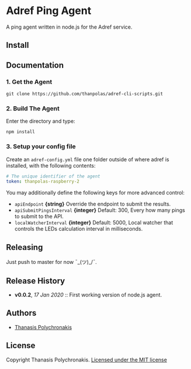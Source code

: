 # Adref Ping Agent

A ping agent written in node.js for the Adref service.

## Install


## Documentation

### 1. Get the Agent

```
git clone https://github.com/thanpolas/adref-cli-scripts.git
```

### 2. Build The Agent

Enter the directory and type:

```
npm install
```

### 3. Setup your config file

Create an `adref-config.yml` file one folder outside of where adref is installed, with the following contents:

```yaml
# The unique identifier of the agent
token: thanpolas-raspberry-2
```

You may additionally define the following keys for more advanced control:

* `apiEndpoint` **{string}** Override the endpoint to submit the results.
* `apiSubmitPingsInterval` **{integer}** Default: 300, Every how many pings 
    to submit to the API.
* `localWatcherInterval` **{integer}** Default: 5000, Local watcher that 
    controls the LEDs calculation interval in milliseconds.
    
## Releasing

Just push to master for now ¯\_(ツ)_/¯.


## Release History

- **v0.0.2**, *17 Jan 2020* :: First working version of node.js agent.

## Authors

* [Thanasis Polychronakis](https://github.com/thanpolas)

## License

Copyright Thanasis Polychronakis. [Licensed under the MIT license](/LICENSE)
